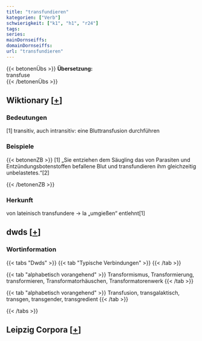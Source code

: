 ```yaml
---
title: "transfundieren"
kategorien: ["Verb"]
schwierigkeit: ["k1", "h1", "r24"]
tags:
series:
mainDornseiffs:
domainDornseiffs:
url: "transfundieren"
---
```


{{< betonenÜbs >}}
**Übersetzung:**  
transfuse  
{{< /betonenÜbs >}}

## Wiktionary [[+](https://de.wiktionary.org/wiki/transfundieren)]

### Bedeutungen
[1] transitiv, auch intransitiv: eine Bluttransfusion durchführen  

### Beispiele
{{< betonenZB >}}
[1] „Sie entziehen dem Säugling das von Parasiten und Entzündungsbotenstoffen befallene Blut und transfundieren ihm gleichzeitig unbelastetes.“[2]  

{{< /betonenZB >}}
### Herkunft
von lateinisch transfundere → la „umgießen“ entlehnt[1]  



## dwds [[+](https://www.dwds.de/wb/transfundieren)]

### Wortinformation
{{< tabs "Dwds" >}}
{{< tab "Typische Verbindungen" >}}
{{< /tab >}}

{{< tab "alphabetisch vorangehend" >}}
Transformismus, Transformierung, transformieren, Transformatorhäuschen, Transformatorenwerk
{{< /tab >}}

{{< tab "alphabetisch vorangehend" >}}
Transfusion, transgalaktisch, transgen, transgender, transgredient
{{< /tab >}}

{{< /tabs >}}

## Leipzig Corpora [[+](https://corpora.uni-leipzig.de/en/res?word=transfundieren&corpusId=deu_newscrawl-public_2018)]

